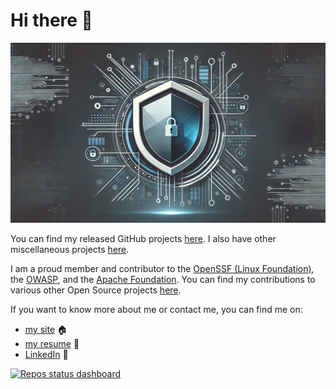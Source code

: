 # Hi there 👋

<p align="center">
  <img src="https://github.com/thomasleplus/thomasleplus/blob/main/banner.jpg?raw=true" alt="Banner"/>
</p>

You can find my released GitHub projects [here](https://github.com/leplusorg?tab=repositories). I also have other miscellaneous projects [here](https://github.com/thomasleplus?tab=repositories).

I am a proud member and contributor to the [OpenSSF (Linux Foundation)](https://openssf.org), the [OWASP](https://owasp.org), and the [Apache Foundation](https://www.apache.org). You can find my contributions to various other Open Source projects [here](https://github.com/search?q=is%3Apr+author%3Athomasleplus+-user%3Aleplusorg+-user%3Athomasleplus+-user%3Agarcialeplus+-user%3Aruageek+-user%3Awotlocom&type=pullrequests).

If you want to know more about me or contact me, you can find me on:

- [my site](https://www.leplus.org) 🏠
- [my resume](https://www.leplus.org/files/resume.pdf) 📜
- [LinkedIn](https://www.linkedin.com/in/thomasleplus) 💼

[![Repos status dashboard](https://img.shields.io/badge/Repos-Dashboard-blue)](https://github.com/thomasleplus/actions-dashboard/blob/main/dashboard.md)
